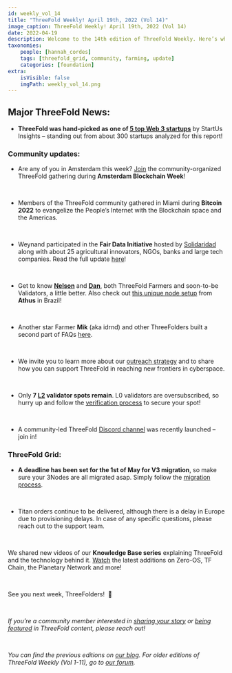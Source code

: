 ```yaml
---
id: weekly_vol_14
title: "ThreeFold Weekly! April 19th, 2022 (Vol 14)"
image_caption: ThreeFold Weekly! April 19th, 2022 (Vol 14)
date: 2022-04-19
description: Welcome to the 14th edition of ThreeFold Weekly. Here’s what happened in the ThreeFold universe since last time.
taxonomies:
    people: [hannah_cordes]
    tags: [threefold_grid, community, farming, update]
    categories: [foundation]
extra:
    isVisible: false
    imgPath: weekly_vol_14.png
---
```


## Major ThreeFold News:

* **ThreeFold was hand-picked as one of [5 top Web 3 startups](https://www.startus-insights.com/innovators-guide/web3-startups/)** by StartUs Insights – standing out from about 300 startups analyzed for this report!

### Community updates:

* Are any of you in Amsterdam this week? [Join](https://amsterdamblockchainweek.org/events/all-the-nachos-margaritas-threefold-decentralized-layer-0/) the community-organized ThreeFold gathering during **Amsterdam Blockchain Week**!

<br/>

* Members of the ThreeFold community gathered in Miami during **Bitcoin 2022** to evangelize the People’s Internet with the Blockchain space and the Americas.

<br/>

* Weynand participated in the **Fair Data Initiative** hosted by [Solidaridad](https://threefold.io/partners/solidaridad) along with about 25 agricultural innovators, NGOs, banks and large tech companies. Read the full update [here](https://forum.threefold.io/t/solidaridad-revival/2158/6?u=hannahcordes)!

<br/>

* Get to know **[Nelson](https://twitter.com/threefold_io/status/1512418985844916227?s=20&t=9jr1BAtpKT6zsWxW9euMGA)** and **[Dan](https://twitter.com/threefold_io/status/1513150808036061185?s=20&t=9jr1BAtpKT6zsWxW9euMGA)**, both ThreeFold Farmers and soon-to-be Validators, a little better. Also check out [this unique node setup](https://www.linkedin.com/feed/update/urn:li:activity:6915127377786253312/?actorCompanyId=13594159) from **Athus** in Brazil!

<br/>

* Another star Farmer **Mik** (aka idrnd) and other ThreeFolders built a second part of FAQs [here](https://forum.threefold.io/t/farming-faq-zero-os-v3-part-2/2620).

<br/>

* We invite you to learn more about our [outreach strategy](https://forum.threefold.io/t/targeting-projects-communities-with-powerful-threefold-solutions/2646) and to share how you can support ThreeFold in reaching new frontiers in cyberspace.

<br/>

* Only **7 [L2](https://forum.threefold.io/t/procedure-to-register-your-l2-validator-node/1864) validator spots remain**. L0 validators are oversubscribed, so hurry up and follow the [verification process](https://forum.threefold.io/t/the-threefold-validators-verification-process/2276) to secure your spot!

<br/>

* A community-led ThreeFold [Discord channel](https://discord.gg/PaQtT7A72E) was recently launched – join in!

### ThreeFold Grid: 

* **A deadline has been set for the 1st of May for V3 migration**, so make sure your 3Nodes are all migrated asap. Simply follow the [migration process](https://forum.threefold.io/t/farming-migration-grid-v2-v3/2143?u=hannahcordes).

<br/>

* Titan orders continue to be delivered, although there is a delay in Europe due to provisioning delays. In case of any specific questions, please reach out to the support team.

<br/>

We shared new videos of our **Knowledge Base series** explaining ThreeFold and the technology behind it. [Watch](https://www.youtube.com/watch?v=AuegcGK1CSc&list=PLTGQlepPqwUXsvHsrm4pbQj0-DCa-Ud0c) the latest additions on Zero-OS, TF Chain, the Planetary Network and more!

<br/>

See you next week, ThreeFolders!  🙌 

<br/>

*If you’re a community member interested in [sharing your story](https://forum.threefold.io/t/looking-for-farmer-stories-to-share-with-the-world/2398?u=hannahcordes) or [being featured](https://forum.threefold.io/t/looking-for-people-to-feature-in-threefold-content-its-super-simple/2636/3) in ThreeFold content, please reach out!*

<br/>

*You can find the previous editions on [our blog](https://threefold.io/blog). For older editions of ThreeFold Weekly (Vol 1-11), go to [our forum](https://forum.threefold.io/c/ecosystem-developments/41).*
